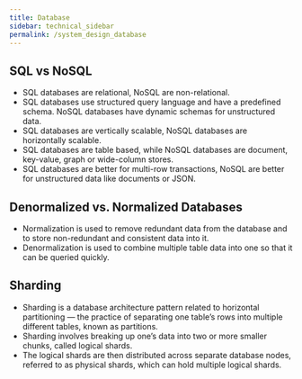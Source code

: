 ```yaml
---
title: Database
sidebar: technical_sidebar
permalink: /system_design_database
---
```


## SQL vs NoSQL
- SQL databases are relational, NoSQL are non-relational.
- SQL databases use structured query language and have a predefined schema. NoSQL databases have dynamic schemas for unstructured data.
- SQL databases are vertically scalable, NoSQL databases are horizontally scalable.
- SQL databases are table based, while NoSQL databases are document, key-value, graph or wide-column stores.
- SQL databases are better for multi-row transactions, NoSQL are better for unstructured data like documents or JSON.

## Denormalized vs. Normalized Databases
- Normalization is used to remove redundant data from the database and to store non-redundant and consistent data into it.	
- Denormalization is used to combine multiple table data into one so that it can be queried quickly.

## Sharding
- Sharding is a database architecture pattern related to horizontal partitioning — the practice of separating one table’s rows into multiple different tables, known as partitions. 
- Sharding involves breaking up one’s data into two or more smaller chunks, called logical shards.
- The logical shards are then distributed across separate database nodes, referred to as physical shards, which can hold multiple logical shards. 